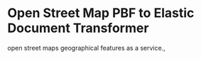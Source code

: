# Open Street Map PBF to Elastic Document Transformer
open street maps geographical features as a service., 
